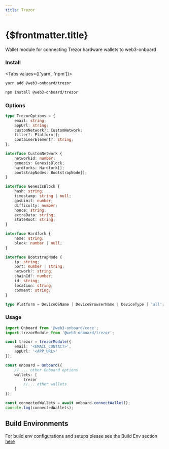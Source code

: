 ```yaml
---
title: Trezor
---
```


# {$frontmatter.title}

Wallet module for connecting Trezor hardware wallets to web3-onboard

### Install

<Tabs values={['yarn', 'npm']}>
<TabPanel value="yarn">

```sh copy
yarn add @web3-onboard/trezor
```

  </TabPanel>
  <TabPanel value="npm">

```sh copy
npm install @web3-onboard/trezor
```

  </TabPanel>
</Tabs>

### Options

```typescript
type TrezorOptions = {
	email: string;
	appUrl: string;
	customNetwork?: CustomNetwork;
	filter?: Platform[];
	containerElement?: string;
};

interface CustomNetwork {
	networkId: number;
	genesis: GenesisBlock;
	hardforks: Hardfork[];
	bootstrapNodes: BootstrapNode[];
}

interface GenesisBlock {
	hash: string;
	timestamp: string | null;
	gasLimit: number;
	difficulty: number;
	nonce: string;
	extraData: string;
	stateRoot: string;
}

interface Hardfork {
	name: string;
	block: number | null;
}

interface BootstrapNode {
	ip: string;
	port: number | string;
	network?: string;
	chainId?: number;
	id: string;
	location: string;
	comment: string;
}

type Platform = DeviceOSName | DeviceBrowserName | DeviceType | 'all';
```

### Usage

```typescript
import Onboard from '@web3-onboard/core';
import trezorModule from '@web3-onboard/trezor';

const trezor = trezorModule({
	email: '<EMAIL_CONTACT>',
	appUrl: '<APP_URL>'
});

const onboard = Onboard({
	// ... other Onboard options
	wallets: [
		trezor
		//... other wallets
	]
});

const connectedWallets = await onboard.connectWallet();
console.log(connectedWallets);
```

## Build Environments

For build env configurations and setups please see the Build Env section [here](/docs/modules/core#build-environments)
